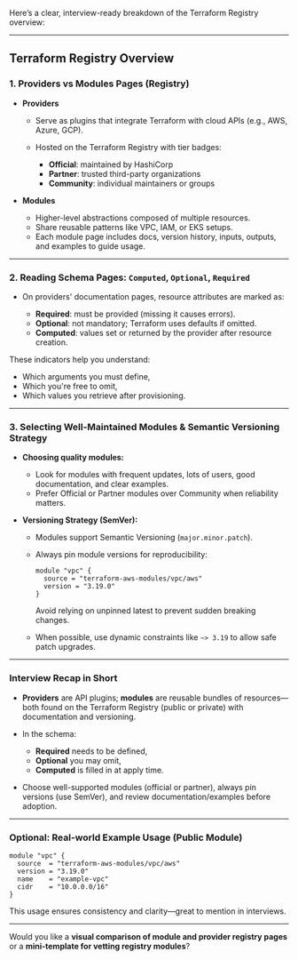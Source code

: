 Here’s a clear, interview-ready breakdown of the Terraform Registry overview:

---

## Terraform Registry Overview

### 1. Providers vs Modules Pages (Registry)

- **Providers**

  - Serve as plugins that integrate Terraform with cloud APIs (e.g., AWS, Azure, GCP).
  - Hosted on the Terraform Registry with tier badges:

    - **Official**: maintained by HashiCorp
    - **Partner**: trusted third-party organizations
    - **Community**: individual maintainers or groups

- **Modules**

  - Higher-level abstractions composed of multiple resources.
  - Share reusable patterns like VPC, IAM, or EKS setups.
  - Each module page includes docs, version history, inputs, outputs, and examples to guide usage.

---

### 2. Reading Schema Pages: `Computed`, `Optional`, `Required`

- On providers' documentation pages, resource attributes are marked as:

  - **Required**: must be provided (missing it causes errors).
  - **Optional**: not mandatory; Terraform uses defaults if omitted.
  - **Computed**: values set or returned by the provider after resource creation.

These indicators help you understand:

- Which arguments you must define,
- Which you're free to omit,
- Which values you retrieve after provisioning.

---

### 3. Selecting Well-Maintained Modules & Semantic Versioning Strategy

- **Choosing quality modules:**

  - Look for modules with frequent updates, lots of users, good documentation, and clear examples.
  - Prefer Official or Partner modules over Community when reliability matters.

- **Versioning Strategy (SemVer):**

  - Modules support Semantic Versioning (`major.minor.patch`).
  - Always pin module versions for reproducibility:

    ```hcl
    module "vpc" {
      source = "terraform-aws-modules/vpc/aws"
      version = "3.19.0"
    }
    ```

    Avoid relying on unpinned latest to prevent sudden breaking changes.

  - When possible, use dynamic constraints like `~> 3.19` to allow safe patch upgrades.

---

### Interview Recap in Short

- **Providers** are API plugins; **modules** are reusable bundles of resources—both found on the Terraform Registry (public or private) with documentation and versioning.
- In the schema:

  - **Required** needs to be defined,
  - **Optional** you may omit,
  - **Computed** is filled in at apply time.

- Choose well-supported modules (official or partner), always pin versions (use SemVer), and review documentation/examples before adoption.

---

### Optional: Real-world Example Usage (Public Module)

```hcl
module "vpc" {
  source  = "terraform-aws-modules/vpc/aws"
  version = "3.19.0"
  name    = "example-vpc"
  cidr    = "10.0.0.0/16"
}
```

This usage ensures consistency and clarity—great to mention in interviews.

---

Would you like a **visual comparison of module and provider registry pages** or a **mini-template for vetting registry modules**?
